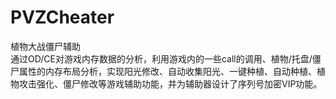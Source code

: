 # PVZCheater
植物大战僵尸辅助  
通过OD/CE对游戏内存数据的分析，利用游戏内的一些call的调用、植物/托盘/僵尸属性的内存布局分析，实现阳光修改、自动收集阳光、一键种植、自动种植、植物攻击强化、僵尸修改等游戏辅助功能，并为辅助器设计了序列号加密VIP功能。
